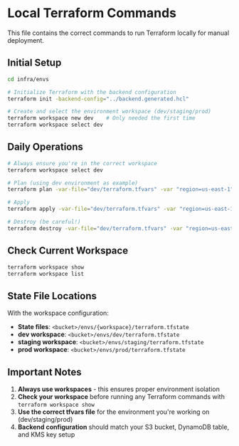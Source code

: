 # Local Terraform Commands

This file contains the correct commands to run Terraform locally for manual deployment.

## Initial Setup

```bash
cd infra/envs

# Initialize Terraform with the backend configuration
terraform init -backend-config="../backend.generated.hcl"

# Create and select the environment workspace (dev/staging/prod)
terraform workspace new dev    # Only needed the first time
terraform workspace select dev
```

## Daily Operations

```bash
# Always ensure you're in the correct workspace
terraform workspace select dev

# Plan (using dev environment as example)
terraform plan -var-file="dev/terraform.tfvars" -var "region=us-east-1"

# Apply
terraform apply -var-file="dev/terraform.tfvars" -var "region=us-east-1"

# Destroy (be careful!)
terraform destroy -var-file="dev/terraform.tfvars" -var "region=us-east-1"
```

## Check Current Workspace

```bash
terraform workspace show
terraform workspace list
```

## State File Locations

With the workspace configuration:

- **State files**: `<bucket>/envs/{workspace}/terraform.tfstate`
- **dev workspace**: `<bucket>/envs/dev/terraform.tfstate`
- **staging workspace**: `<bucket>/envs/staging/terraform.tfstate`
- **prod workspace**: `<bucket>/envs/prod/terraform.tfstate`

## Important Notes

1. **Always use workspaces** - this ensures proper environment isolation
2. **Check your workspace** before running any Terraform commands with `terraform workspace show`
3. **Use the correct tfvars file** for the environment you're working on (dev/staging/prod)
4. **Backend configuration** should match your S3 bucket, DynamoDB table, and KMS key setup
